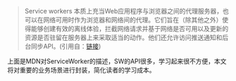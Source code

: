 > Service workers 本质上充当Web应用程序与浏览器之间的代理服务器，也可以在网络可用时作为浏览器和网络间的代理。它们旨在（除其他之外）使得能够创建有效的离线体验，拦截网络请求并基于网络是否可用以及更新的资源是否驻留在服务器上来采取适当的动作。他们还允许访问推送通知和后台同步API。(引用自：[链接](https://developer.mozilla.org/zh-CN/docs/Web/API/Service_Worker_API))

上面是MDN对ServiceWorker的描述，SW的API很多，学习起来很不方便，本文将对重要的业务场景进行封装，简化读者的学习成本。